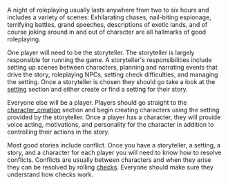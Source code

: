 A night of roleplaying usually lasts anywhere from two to six hours and includes a variety of scenes: Exhilarating chases, nail-biting espionage, terrifying battles, grand speeches, descriptions of exotic lands, and of course joking around in and out of character are all hallmarks of good roleplaying.

One player will need to be the storyteller. The storyteller is largely responsible for running the game. A storyteller's responsibilities include setting up scenes between characters, planning and narrating events that drive the story, roleplaying NPCs, setting check difficulties, and managing the setting. Once a storyteller is chosen they should go take a look at the [setting](https://github.com/harleydutton/Tabula-Rasa/blob/develop/tabula-rasa.md#setting) section and either create or find a setting for their story.

Everyone else will be a player. Players should go straight to the [character_creation](https://github.com/harleydutton/Tabula-Rasa/blob/develop/tabula-rasa.md#character-creation) section and begin creating characters using the setting provided by the storyteller. Once a player has a character, they will provide voice acting, motivations, and personality for the character in addition to controlling their actions in the story.

Most good stories include conflict. Once you have a storyteller, a setting, a story, and a character for each player you will need to know how to resolve conflicts. Conflicts are usually between characters and when they arise they can be resolved by rolling [checks](https://github.com/harleydutton/Tabula-Rasa/blob/develop/tabula-rasa.md#check). Everyone should make sure they understand how checks work.